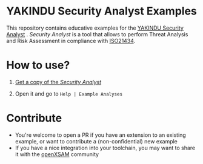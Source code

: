 # YAKINDU Security Analyst Examples

This repository contains educative examples for the [YAKINDU Security Analyst](https://www.itemis.com/en/yakindu/security-analyst/)
. _Security Analyst_ is a tool that allows to perform Threat Analysis and Risk Assessment in compliance with [ISO21434](https://www.security-analyst.org/tool-assistance/).

# How to use?

1. [Get a copy of the _Security Analyst_](https://info.itemis.com/en/yakindu/security-analyst/webinar/?hsCtaTracking=10dcd72c-a0d9-402c-bd99-f51e7e84969d%7C4610b7af-3304-4a69-bf73-a9e7582da8d3&__hstc=260942034.95fa216e1df61c7c1a86fc836b43c0c7.1573117964436.1583318610039.1583407956741.60&__hssc=260942034.7.1583407956741&__hsfp=1170371101)

2. Open it and go to `Help | Example Analyses`


# Contribute

- You're welcome to open a PR if you have an extension to an existing example, or want to contribute a (non-confidential) new example
- If you have a nice integration into your toolchain, you may want to share it with the [openXSAM](https://openxsam.io/) community
